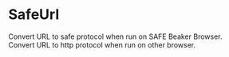 # SafeUrl
Convert URL to safe protocol when run on SAFE Beaker Browser.<br>
Convert URL to http protocol when run on other browser.
